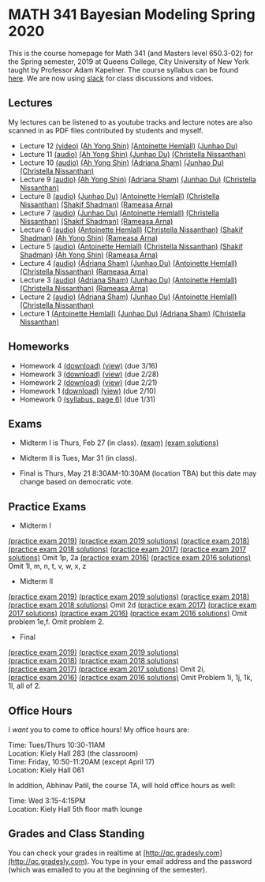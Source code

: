 # MATH 341 Bayesian Modeling Spring 2020

This is the course homepage for Math 341 (and Masters level 650.3-02) for the Spring semester, 2019 at Queens College, City University of New York taught by Professor Adam Kapelner. The course syllabus can be found [here](https://github.com/kapelner/QC_Math_341_Spring_2020/blob/master/syllabus/syllabus.pdf). We are now using [slack](https://qcmath341.slack.com/) for class discussions and vidoes.

## Lectures

My lectures can be listened to as youtube tracks and lecture notes are also scanned in as PDF files contributed by students and myself.

<!--     
* Lecture 23 [(audio)](https://youtu.be/TZHM6K2CSyo) [(Prof)](https://github.com/kapelner/QC_Math_341_Spring_2020/blob/master/lectures/lec23kap.pdf)
* Lecture 22 [(audio)](https://youtu.be/cvpmFXVtLsw) [(Prof)](https://github.com/kapelner/QC_Math_341_Spring_2020/blob/master/lectures/lec22kap.pdf)
* Lecture 21 [(audio)](https://youtu.be/yRCKCEGgFY4) [(Prof)](https://github.com/kapelner/QC_Math_341_Spring_2020/blob/master/lectures/lec21kap.pdf) 
* Lecture 20 [(audio)](https://youtu.be/rXg20Jasgt8) [(Prof)](https://github.com/kapelner/QC_Math_341_Spring_2020/blob/master/lectures/lec20kap.pdf)
* Lecture 19 [(audio)](https://youtu.be/klf2R2xsUWo) [(Prof)](https://github.com/kapelner/QC_Math_341_Spring_2020/blob/master/lectures/lec19kap.pdf)
* Review 2 [(audio)](https://youtu.be/_7kmwQPnNwY)
* Lecture 18 [(audio)](https://youtu.be/6tYEyrlpOe8) [(Prof)](https://github.com/kapelner/QC_Math_341_Spring_2020/blob/master/lectures/lec18kap.pdf)
* Lecture 17 [(audio)](https://youtu.be/7g1MVcRsZqI) [(Prof)](https://github.com/kapelner/QC_Math_341_Spring_2020/blob/master/lectures/lec17kap.pdf)
* Lecture 16 [(audio)](https://youtu.be/NoUyK0ex8KA) [(Prof)](https://github.com/kapelner/QC_Math_341_Spring_2020/blob/master/lectures/lec16kap.pdf)
* Lecture 15 [(audio)](https://youtu.be/u69vd8-_xFI) [(Prof)](https://github.com/kapelner/QC_Math_341_Spring_2020/blob/master/lectures/lec15kap.pdf)
* Lecture 14 [(audio)](https://youtu.be/_0DSEAL8Xgw) [(Prof)](https://github.com/kapelner/QC_Math_341_Spring_2020/blob/master/lectures/lec14kap.pdf)
* Lecture 13 [(Prof)](https://github.com/kapelner/QC_Math_341_Spring_2020/blob/master/lectures/lec13kap.pdf) -->
* Lecture 12 [(video)](https://app.slack.com/client/TVD92E9RR/browse-files/files/F010ECRJB96) [(Ah Yong Shin)](https://github.com/kapelner/QC_Math_341_Spring_2020/blob/master/lectures/lec12shin.pdf) [(Antoinette Hemlall)](https://github.com/kapelner/QC_Math_341_Spring_2020/blob/master/lectures/lec12hemlall.pdf) [(Junhao Du)](https://github.com/kapelner/QC_Math_341_Spring_2020/blob/master/lectures/lec12du.pdf)
* Lecture 11 [(audio)](https://youtu.be/Qj-Q3vehOrg) [(Ah Yong Shin)](https://github.com/kapelner/QC_Math_341_Spring_2020/blob/master/lectures/lec11shin.pdf) [(Junhao Du)](https://github.com/kapelner/QC_Math_341_Spring_2020/blob/master/lectures/lec11du.pdf) [(Christella Nissanthan)](https://github.com/kapelner/QC_Math_341_Spring_2020/blob/master/lectures/lec11nissanthan.pdf)
* Lecture 10 [(audio)](https://youtu.be/ogjjHMI5e5A) [(Ah Yong Shin)](https://github.com/kapelner/QC_Math_341_Spring_2020/blob/master/lectures/lec10shin.pdf) [(Adriana Sham)](https://github.com/kapelner/QC_Math_341_Spring_2020/blob/master/lectures/lec10Sham.pdf) [(Junhao Du)](https://github.com/kapelner/QC_Math_341_Spring_2020/blob/master/lectures/lec10du.pdf) [(Christella Nissanthan)](https://github.com/kapelner/QC_Math_341_Spring_2020/blob/master/lectures/lec10nissanthan.pdf)
* Lecture 9 [(audio)](https://youtu.be/xb1aKYcZ24g) [(Ah Yong Shin)](https://github.com/kapelner/QC_Math_341_Spring_2020/blob/master/lectures/lec09shin.pdf) [(Adriana Sham)](https://github.com/kapelner/QC_Math_341_Spring_2020/blob/master/lectures/lec09Sham.pdf) [(Junhao Du)](https://github.com/kapelner/QC_Math_341_Spring_2020/blob/master/lectures/lec09du.pdf) [(Christella Nissanthan)](https://github.com/kapelner/QC_Math_341_Spring_2020/blob/master/lectures/lec09nissanthan.pdf)
 * Lecture 8 [(audio)](https://youtu.be/CWv2i1LtmoY) [(Junhao Du)](https://github.com/kapelner/QC_Math_341_Spring_2020/blob/master/lectures/lec08du.pdf) [(Antoinette Hemlall)](https://github.com/kapelner/QC_Math_341_Spring_2020/blob/master/lectures/lec08hemlall.pdf) [(Christella Nissanthan)](https://github.com/kapelner/QC_Math_341_Spring_2020/blob/master/lectures/lec08nissanthan.pdf) [(Shakif Shadman)](https://github.com/kapelner/QC_Math_341_Spring_2020/blob/master/lectures/lec08shadman.pdf) [(Rameasa Arna)](https://github.com/kapelner/QC_Math_341_Spring_2020/blob/master/lectures/lec08arna.pdf)
* Lecture 7 [(audio)](https://youtu.be/lwY4UA7jch4) [(Junhao Du)](https://github.com/kapelner/QC_Math_341_Spring_2020/blob/master/lectures/lec07du.pdf) [(Antoinette Hemlall)](https://github.com/kapelner/QC_Math_341_Spring_2020/blob/master/lectures/lec07hemlall.pdf) [(Christella Nissanthan)](https://github.com/kapelner/QC_Math_341_Spring_2020/blob/master/lectures/lec07nissanthan.pdf) [(Shakif Shadman)](https://github.com/kapelner/QC_Math_341_Spring_2020/blob/master/lectures/lec07shadman.pdf) [(Rameasa Arna)](https://github.com/kapelner/QC_Math_341_Spring_2020/blob/master/lectures/lec07arna.pdf)
* Lecture 6 [(audio)](https://youtu.be/iR5qPL_-kj0) [(Antoinette Hemlall)](https://github.com/kapelner/QC_Math_341_Spring_2020/blob/master/lectures/lec06hemlall.pdf) [(Christella Nissanthan)](https://github.com/kapelner/QC_Math_341_Spring_2020/blob/master/lectures/lec06nissanthan.pdf) [(Shakif Shadman)](https://github.com/kapelner/QC_Math_341_Spring_2020/blob/master/lectures/lec06shadman.pdf) [(Ah Yong Shin)](https://github.com/kapelner/QC_Math_341_Spring_2020/blob/master/lectures/lec06shin.pdf) [(Rameasa Arna)](https://github.com/kapelner/QC_Math_341_Spring_2020/blob/master/lectures/lec06arna.pdf)
* Lecture 5 [(audio)](https://youtu.be/lwtGlu5LcxI) [(Antoinette Hemlall)](https://github.com/kapelner/QC_Math_341_Spring_2020/blob/master/lectures/lec05hemlall.pdf) [(Christella Nissanthan)](https://github.com/kapelner/QC_Math_341_Spring_2020/blob/master/lectures/lec05nissanthan.pdf) [(Shakif Shadman)](https://github.com/kapelner/QC_Math_341_Spring_2020/blob/master/lectures/lec05shadman.pdf) [(Ah Yong Shin)](https://github.com/kapelner/QC_Math_341_Spring_2020/blob/master/lectures/lec05shin.pdf) [(Rameasa Arna)](https://github.com/kapelner/QC_Math_341_Spring_2020/blob/master/lectures/lec05arna.pdf)   
* Lecture 4 [(audio)](https://youtu.be/wtI4Dpw7t1o) [(Adriana Sham)](https://github.com/kapelner/QC_Math_341_Spring_2020/blob/master/lectures/lec04Sham.pdf) [(Junhao Du)](https://github.com/kapelner/QC_Math_341_Spring_2020/blob/master/lectures/lec04du.pdf) [(Antoinette Hemlall)](https://github.com/kapelner/QC_Math_341_Spring_2020/blob/master/lectures/lec04hemlall.pdf) [(Christella Nissanthan)](https://github.com/kapelner/QC_Math_341_Spring_2020/blob/master/lectures/lec04nissanthan.pdf) [(Rameasa Arna)](https://github.com/kapelner/QC_Math_341_Spring_2020/blob/master/lectures/lec04arna.pdf) 
* Lecture 3 [(audio)](https://youtu.be/TvQQ6UUZib0) [(Adriana Sham)](https://github.com/kapelner/QC_Math_341_Spring_2020/blob/master/lectures/lec03Sham.pdf) [(Junhao Du)](https://github.com/kapelner/QC_Math_341_Spring_2020/blob/master/lectures/lec03du.pdf) [(Antoinette Hemlall)](https://github.com/kapelner/QC_Math_341_Spring_2020/blob/master/lectures/lec03hemlall.pdf) [(Christella Nissanthan)](https://github.com/kapelner/QC_Math_341_Spring_2020/blob/master/lectures/lec03nissanthan.pdf) [(Rameasa Arna)](https://github.com/kapelner/QC_Math_341_Spring_2020/blob/master/lectures/lec03arna.pdf) 
* Lecture 2 [(audio)](https://youtu.be/QeXo8FDTcHU) [(Adriana Sham)](https://github.com/kapelner/QC_Math_341_Spring_2020/blob/master/lectures/lec02Sham.pdf) [(Junhao Du)](https://github.com/kapelner/QC_Math_341_Spring_2020/blob/master/lectures/lec02du.pdf) [(Antoinette Hemlall)](https://github.com/kapelner/QC_Math_341_Spring_2020/blob/master/lectures/lec02hemlall.pdf) [(Christella Nissanthan)](https://github.com/kapelner/QC_Math_341_Spring_2020/blob/master/lectures/lec02nissanthan.pdf) 
* Lecture 1 [(Antoinette Hemlall)](https://github.com/kapelner/QC_Math_341_Spring_2020/blob/master/lectures/lec01hemlall.pdf) [(Junhao Du)](https://github.com/kapelner/QC_Math_341_Spring_2020/blob/master/lectures/lec01du.pdf) [(Adriana Sham)](https://github.com/kapelner/QC_Math_341_Spring_2020/blob/master/lectures/lec01Sham.pdf) [(Christella Nissanthan)](https://github.com/kapelner/QC_Math_341_Spring_2020/blob/master/lectures/lec01nissanthan.pdf)



## Homeworks

<!--
* Homework 7 [(download)](https://github.com/kapelner/QC_Math_341_Spring_2020/blob/master/homeworks/hw07/hw07.pdf?raw=true) [(view)](https://github.com/kapelner/QC_Math_341_Spring_2020/blob/master/homeworks/hw07/hw07.pdf) (due 5/18)
* Homework 6 [(download)](https://github.com/kapelner/QC_Math_341_Spring_2020/blob/master/homeworks/hw06/hw06.pdf?raw=true) [(view)](https://github.com/kapelner/QC_Math_341_Spring_2020/blob/master/homeworks/hw06/hw06.pdf) (due 5/14)
* Homework 5 [(download)](https://github.com/kapelner/QC_Math_341_Spring_2020/blob/master/homeworks/hw05/hw05.pdf?raw=true) [(view)](https://github.com/kapelner/QC_Math_341_Spring_2020/blob/master/homeworks/hw05/hw05.pdf) (due 4/17)-->
* Homework 4 [(download)](https://github.com/kapelner/QC_Math_341_Spring_2020/blob/master/homeworks/hw04/hw04.pdf?raw=true) [(view)](https://github.com/kapelner/QC_Math_341_Spring_2020/blob/master/homeworks/hw04/hw04.pdf) (due 3/16)
* Homework 3 [(download)](https://github.com/kapelner/QC_Math_341_Spring_2020/blob/master/homeworks/hw03/hw03.pdf?raw=true) [(view)](https://github.com/kapelner/QC_Math_341_Spring_2020/blob/master/homeworks/hw03/hw03.pdf) (due 2/28)
* Homework 2 [(download)](https://github.com/kapelner/QC_Math_341_Spring_2020/blob/master/homeworks/hw02/hw02.pdf?raw=true) [(view)](https://github.com/kapelner/QC_Math_341_Spring_2020/blob/master/homeworks/hw02/hw02.pdf) (due 2/21)
* Homework 1 [(download)](https://github.com/kapelner/QC_Math_341_Spring_2020/blob/master/homeworks/hw01/hw01.pdf?raw=true) [(view)](https://github.com/kapelner/QC_Math_341_Spring_2020/blob/master/homeworks/hw01/hw01.pdf) (due 2/10)
* Homework 0 [(syllabus, page 6)](https://github.com/kapelner/QC_Math_341_Spring_2020/blob/master/syllabus/syllabus.pdf?raw=true) (due 1/31)


## Exams

* Midterm I is Thurs, Feb 27 (in class). [(exam)](https://github.com/kapelner/QC_Math_341_Spring_2020/blob/master/exams/midterm1/midterm1.pdf) [(exam solutions)](https://github.com/kapelner/QC_Math_341_Spring_2020/blob/master/exams/midterm1/midterm1_solutions.pdf)

* Midterm II is Tues, Mar 31 (in class). 

* Final is Thurs, May 21 8:30AM-10:30AM (location TBA) but this date may change based on democratic vote.

## Practice Exams

* Midterm I

[(practice exam 2019)](https://github.com/kapelner/QC_Math_341_Spring_2019/blob/master/exams/midterm1/midterm1.pdf) [(practice exam 2019 solutions)](https://github.com/kapelner/QC_Math_341_Spring_2019/blob/master/exams/midterm1/midterm1_solutions.pdf)
[(practice exam 2018)](https://github.com/kapelner/QC_Math_341_Spring_2018/blob/master/exams/midterm1/midterm1.pdf) [(practice exam 2018 solutions)](https://github.com/kapelner/QC_Math_341_Spring_2018/blob/master/exams/midterm1/midterm1_solutions.pdf)
[(practice exam 2017)](https://github.com/kapelner/QC_Math_341_Spring_2017/blob/master/exams/midterm1/midterm1.pdf) [(practice exam 2017 solutions)](https://github.com/kapelner/QC_Math_341_Spring_2017/blob/master/exams/midterm1/midterm1_solutions.pdf) Omit 1p, 2a
[(practice exam 2016)](https://github.com/kapelner/QC_Math_390.03-02_Spr_2016/blob/master/exams/midterm1/midterm1.pdf) [(practice exam 2016 solutions)](https://github.com/kapelner/QC_Math_390.03-02_Spr_2016/blob/master/exams/midterm1/midterm1_solutions.pdf) Omit 1l, m, n, t, v, w, x, z

* Midterm II

[(practice exam 2019)](https://github.com/kapelner/QC_Math_341_Spring_2019/blob/master/exams/midterm2/midterm2.pdf) [(practice exam 2019 solutions)](https://github.com/kapelner/QC_Math_341_Spring_2019/blob/master/exams/midterm2/midterm2_solutions.pdf)
[(practice exam 2018)](https://github.com/kapelner/QC_Math_341_Spring_2018/blob/master/exams/midterm2/midterm2.pdf) [(practice exam 2018 solutions)](https://github.com/kapelner/QC_Math_341_Spring_2018/blob/master/exams/midterm2/midterm2_solutions.pdf) Omit 2d
[(practice exam 2017)](https://github.com/kapelner/QC_Math_341_Spring_2017/blob/master/exams/midterm2/midterm2.pdf) [(practice exam 2017 solutions)](https://github.com/kapelner/QC_Math_341_Spring_2017/blob/master/exams/midterm2/midterm2_solutions.pdf)
[(practice exam 2016)](https://github.com/kapelner/QC_Math_390.03-02_Spr_2016/blob/master/exams/midterm2/midterm2.pdf) [(practice exam 2016 solutions)](https://github.com/kapelner/QC_Math_390.03-02_Spr_2016/blob/master/exams/midterm2/midterm2_solutions.pdf) Omit problem 1e,f. Omit problem 2.

* Final

[(practice exam 2019)](https://github.com/kapelner/QC_Math_341_Spring_2019/blob/master/exams/final/final.pdf) [(practice exam 2019 solutions)](https://github.com/kapelner/QC_Math_341_Spring_2019/blob/master/exams/final/final_solutions.pdf)\
[(practice exam 2018)](https://github.com/kapelner/QC_Math_341_Spring_2018/blob/master/exams/final/final.pdf) [(practice exam 2018 solutions)](https://github.com/kapelner/QC_Math_341_Spring_2018/blob/master/exams/final/final_solutions.pdf)\
[(practice exam 2017)](https://github.com/kapelner/QC_Math_341_Spring_2017/blob/master/exams/final/final.pdf) [(practice exam 2017 solutions)](https://github.com/kapelner/QC_Math_341_Spring_2017/blob/master/exams/final/final_solutions.pdf) Omit 2i, \
[(practice exam 2016)](https://github.com/kapelner/QC_Math_390.03-02_Spr_2016/blob/master/exams/final/final.pdf) [(practice exam 2016 solutions)](https://github.com/kapelner/QC_Math_390.03-02_Spr_2016/blob/master/exams/final/final_solutions.pdf) Omit Problem 1i, 1j, 1k, 1l, all of 2.

## Office Hours

I *want* you to come to office hours! My office hours are:

Time: Tues/Thurs 10:30-11AM\
Location: Kiely Hall 283 (the classroom)\
Time: Friday, 10:50-11:20AM (except April 17)\
Location: Kiely Hall 061

In addition, Abhinav Patil, the course TA, will hold office hours as well:

Time: Wed 3:15-4:15PM\
Location: Kiely Hall 5th floor math lounge

## Grades and Class Standing

You can check your grades in realtime at [http://qc.gradesly.com](http://qc.gradesly.com). You type in your email address and the password (which was emailed to you at the beginning of the semester).
